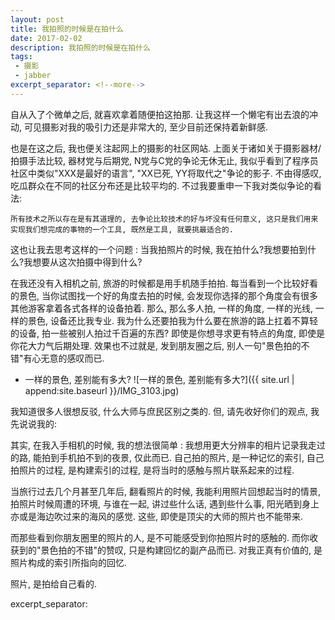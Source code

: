 ```yaml
---
layout: post
title: 我拍照的时候是在拍什么
date: 2017-02-02
description: 我拍照的时候是在拍什么
tags:
 - 摄影
 - jabber
excerpt_separator: <!--more-->
---
```

自从入了个微单之后, 就喜欢拿着随便拍这拍那. 让我这样一个懒宅有出去浪的冲动, 可见摄影对我的吸引力还是非常大的, 至少目前还保持着新鲜感.

也是在这之后, 我也便关注起网上的摄影的社区网站. 上面关于诸如关于摄影器材/拍摄手法比较, 器材党与后期党, N党与C党的争论无休无止, 我似乎看到了程序员社区中类似"XXX是最好的语言", "XX已死, YY将取代之"争论的影子.  不由得感叹, 吃瓜群众在不同的社区分布还是比较平均的. 不过我要重申一下我对类似争论的看法:
```
所有技术之所以存在是有其道理的, 去争论比较技术的好与坏没有任何意义, 这只是我们用来实现我们想完成的事物的一个工具, 既然是工具, 就要挑最适合的.
```

这也让我去思考这样的一个问题 : 当我拍照片的时候, 我在拍什么?我想要拍到什么?我想要从这次拍摄中得到什么?

在我还没有入相机之前, 旅游的时候都是用手机随手拍拍. 每当看到一个比较好看的景色, 当你试图找一个好的角度去拍的时候, 会发现你选择的那个角度会有很多其他游客拿着各式各样的设备拍着. 那么, 那么多人拍, 一样的角度, 一样的光线, 一样的景色, 设备还比我专业. 我为什么还要拍我为什么要在旅游的路上扛着不算轻的设备, 拍一些被别人拍过千百遍的东西? 
即使是你想寻求更有特点的角度, 即使是你花大力气后期处理. 效果也不过就是, 发到朋友圈之后, 别人一句"景色拍的不错"有心无意的感叹而已. 

* 一样的景色, 差别能有多大?
![一样的景色, 差别能有多大?]({{ site.url | append:site.baseurl }}/IMG_3103.jpg)

我知道很多人很想反驳, 什么大师与庶民区别之类的. 但, 请先收好你们的观点, 我先说说我的:

其实, 在我入手相机的时候, 我的想法很简单 : 我想用更大分辨率的相片记录我走过的路, 能拍到手机拍不到的夜景, 仅此而已. 
自己拍的照片, 是一种记忆的索引, 自己拍照片的过程, 是构建索引的过程, 是将当时的感触与照片联系起来的过程. 

当旅行过去几个月甚至几年后, 翻看照片的时候, 我能利用照片回想起当时的情景, 拍照片时候周遭的环境, 与谁在一起, 讲过些什么话, 遇到些什么事, 阳光晒到身上亦或是海边吹过来的海风的感觉. 这些, 即使是顶尖的大师的照片也不能带来. 

而那些看到你朋友圈里的照片的人, 是不可能感受到你拍照片时的感触的. 而你收获到的"景色拍的不错"的赞叹, 只是构建回忆的副产品而已. 对我正真有价值的, 是照片构成的索引所指向的回忆. 

照片, 是拍给自己看的.

excerpt_separator: <!--more-->